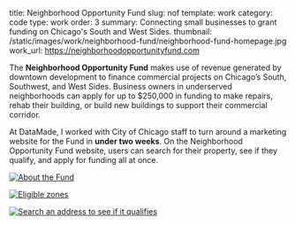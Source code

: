 title: Neighborhood Opportunity Fund 
slug: nof 
template: work
category: code
type: work
order: 3 
summary: Connecting small businesses to grant funding on Chicago's South and West Sides.
thumbnail: /static/images/work/neighborhood-fund/neighborhood-fund-homepage.jpg
work_url: https://neighborhoodopportunityfund.com

The **Neighborhood Opportunity Fund** makes use of revenue generated by downtown
development to finance commercial projects on Chicago’s South, Southwest, and
West Sides. Business owners in underserved neighborhoods can apply for up to
$250,000 in funding to make repairs, rehab their building, or build new buildings
to support their commercial corridor.

At DataMade, I worked with City of Chicago staff to turn around a marketing
website for the Fund in **under two weeks**. On the Neighborhood Opportunity
Fund website, users can search for their property, see if they qualify, and
apply for funding all at once.

[![About the Fund](/static/images/work/neighborhood-fund/nof-about.png)
](https://neighborhoodopportunityfund.com/#about)

[![Eligible zones](/static/images/work/neighborhood-fund/nof-eligibility.png)
](https://neighborhoodopportunityfund.com/#browse)

[![Search an address to see if it
qualifies](/static/images/work/neighborhood-fund/nof-search.png)
](https://neighborhoodopportunityfund.com/apply/#step-1)
